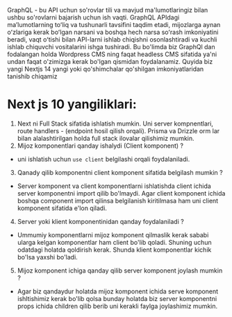 GraphQL - bu API uchun so'rovlar tili va mavjud ma'lumotlaringiz bilan ushbu so'rovlarni bajarish uchun ish vaqti. GraphQL APIdagi maʼlumotlarning toʻliq va tushunarli tavsifini taqdim etadi, mijozlarga aynan oʻzlariga kerak boʻlgan narsani va boshqa hech narsa soʻrash imkoniyatini beradi, vaqt oʻtishi bilan API-larni ishlab chiqishni osonlashtiradi va kuchli ishlab chiquvchi vositalarini ishga tushiradi.
Bu bo'limda biz GraphQl dan fodalangan holda Wordpress CMS ning faqat headless CMS sifatida ya'ni undan faqat o'zimizga kerak bo'lgan qismidan foydalanamiz. 
Quyida biz yangi Nextjs 14 yangi yoki qo'shimchalar qo'shilgan imkoniyatlaridan tanishib chiqamiz
# Next js 10 yangiliklari:
1.  Next ni Full Stack sifatida ishlatish mumkin. Uni server kompnentlari, route handlers - (endpoint hosil qilish orqali). Prisma va Drizzle orm lar bilan alalashtirilgan holda full stack ilovalar qilishimiz mumkin.
2. Mijoz komponentlari qanday ishalydi (Client komponent) ?
- uni ishlatish uchun `use client` belgilashi orqali foydalaniladi.
3. Qanady qilib komponentni client komponent sifatida belgilash mumkin ? 
-  Server komponent va client komponentlarni ishlatishda client ichida server komponentni import qilib bo'lmaydi. Agar client komponent ichida boshqa component import qilinsa belgilanish kiritilmasa ham uni client komponent sifatida e'lon qiladi.
4. Server yoki klient komponentinidan qanday foydalaniladi ?
- Ummumiy komponentlarni mijoz komponent qilmaslik kerak sababi ularga kelgan komponentlar ham client bo'lib qoladi. Shuning uchun odatdagi holatda qoldirish kerak. Shunda klient komponentlar kichik bo'lsa yaxshi bo'ladi. 
5. Mijoz komponent ichiga qanday qilib server komponent joylash mumkin ?
- Agar biz qandaydur holatda mijoz komponent ichida serve komponent ishltishimiz kerak bo'lib qolsa bunday holatda biz server komponentni props ichida children qilib berib uni kerakli faylga joylashimiz mumkin.